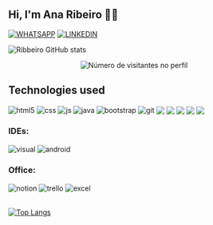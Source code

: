 ## Hi, I'm Ana Ribeiro 👩‍💻



[![WHATSAPP](https://img.shields.io/badge/WhatsApp-25D366?style=for-the-badge&logo=whatsapp&logoColor=white)](https://wa.me/5538998721992)
[![LINKEDIN](https://img.shields.io/badge/LinkedIn-0077B5?style=for-the-badge&logo=linkedin&logoColor=white)](https://br.linkedin.com/in/ribbeiroana)

![Ribbeiro GitHub stats](https://github-readme-stats.vercel.app/api?username=ribbeiroana&show_icons=true&theme=dark)

<p align="center">
  <img
    src="https://profile-counter.glitch.me/ribbeiroana/count.svg"
    alt="Número de visitantes no perfil"
  />
</p>

## Technologies used

<div style="display: inline_block">
  <img align="center" alt="html5" src="https://img.shields.io/badge/HTML5-E34F26?style=for-the-badge&logo=html5&logoColor=white" />
  <img align="center" alt="css" src="https://img.shields.io/badge/CSS3-1572B6?style=for-the-badge&logo=css3&logoColor=white" />
  <img align="center" alt="js" src="https://img.shields.io/badge/JavaScript-F7DF1E?style=for-the-badge&logo=javascript&logoColor=black" />
  <img align="center" alt="java" src="https://img.shields.io/badge/Java-ED8B00?style=for-the-badge&logo=openjdk&logoColor=white" />
  <img align="center" alt="bootstrap" src="https://img.shields.io/badge/Bootstrap-563D7C?style=for-the-badge&logo=bootstrap&logoColor=white" />
   <img align="center" alt="git" src="https://img.shields.io/badge/GIT-E44C30?style=for-the-badge&logo=git&logoColor=white"/>
   <img align="center" src="https://img.shields.io/badge/Figma-F24E1E?style=for-the-badge&logo=figma&logoColor=white"/>
   <img align="center" src="https://img.shields.io/badge/gimp-5C5543?style=for-the-badge&logo=gimp&logoColor=white"/>
   <img align="center" src="https://img.shields.io/badge/Node.js-43853D?style=for-the-badge&logo=node.js&logoColor=white"/>
   <img align="center" src="https://img.shields.io/badge/MongoDB-4EA94B?style=for-the-badge&logo=mongodb&logoColor=white"/>
   <img align="center" src="https://img.shields.io/badge/React-20232A?style=for-the-badge&logo=react&logoColor=61DAFB"/>
</div>

### IDEs:
<div style="display: inline_block">
  <img align="center" alt="visual" src="https://img.shields.io/badge/Visual_Studio_Code-0078D4?style=for-the-badge&logo=visual%20studio%20code&logoColor=white" />
  <img align="center" alt="android" src="https://img.shields.io/badge/Android_Studio-3DDC84?style=for-the-badge&logo=android-studio&logoColor=white"/>
</div>

### Office:
<div style="display: inline_block">
  <img align="center" alt="notion" src="https://img.shields.io/badge/Notion-000000?style=for-the-badge&logo=notion&logoColor=white"/>
  <img align="center" alt="trello" src="https://img.shields.io/badge/Trello-0052CC?style=for-the-badge&logo=trello&logoColor=white"/>
  <img align="center" alt="excel" src="https://img.shields.io/badge/Microsoft_Excel-217346?style=for-the-badge&logo=microsoft-excel&logoColor=white"/>
</div><br/>

[![Top Langs](https://github-readme-stats.vercel.app/api/top-langs/?username=ribbeiroana&layout=donut)](https://github.com/ribbeiroana/github-readme-stats)
